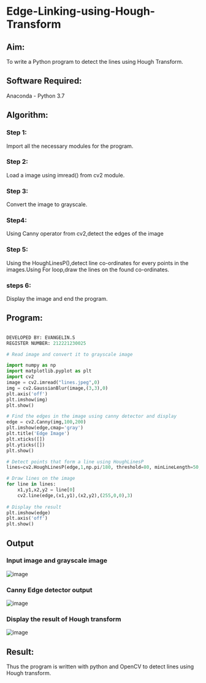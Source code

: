 # Edge-Linking-using-Hough-Transform
## Aim:
To write a Python program to detect the lines using Hough Transform.

## Software Required:
Anaconda - Python 3.7

## Algorithm:

### Step 1:

Import all the necessary modules for the program.

### Step 2:

Load a image using imread() from cv2 module.

### Step 3:

Convert the image to grayscale.

### Step4:

Using Canny operator from cv2,detect the edges of the image

### Step 5:

Using the HoughLinesP(),detect line co-ordinates for every points in the images.Using For loop,draw the lines on the found co-ordinates.

### steps 6:

Display the image and end the program.


## Program:
```Python

DEVELOPED BY: EVANGELIN.S
REGISTER NUMBER: 212221230025

# Read image and convert it to grayscale image

import numpy as np
import matplotlib.pyplot as plt
import cv2
image = cv2.imread("lines.jpeg",0)
img = cv2.GaussianBlur(image,(3,3),0)
plt.axis('off')
plt.imshow(img)
plt.show()

# Find the edges in the image using canny detector and display
edge = cv2.Canny(img,100,200)
plt.imshow(edge,cmap='gray')
plt.title('Edge Image')
plt.xticks([])
plt.yticks([])
plt.show()

# Detect points that form a line using HoughLinesP
lines=cv2.HoughLinesP(edge,1,np.pi/180, threshold=80, minLineLength=50,maxLineGap=250)

# Draw lines on the image
for line in lines:
    x1,y1,x2,y2 = line[0]
    cv2.line(edge,(x1,y1),(x2,y2),(255,0,0),3)
    
# Display the result
plt.imshow(edge)
plt.axis('off')
plt.show()


```
## Output

### Input image and grayscale image

![image](https://github.com/Evangelin-Ruth/Edge-Linking-using-Hough-Transformm/assets/94219798/9b626156-0159-449a-b17f-c57874ed5679)


### Canny Edge detector output

![image](https://github.com/Evangelin-Ruth/Edge-Linking-using-Hough-Transformm/assets/94219798/76d53d09-324e-4c86-bb9a-f1f1eb18c3c4)

### Display the result of Hough transform

![image](https://github.com/Evangelin-Ruth/Edge-Linking-using-Hough-Transformm/assets/94219798/16ed1570-81e9-459b-a752-fcf8803f5afc)


## Result:
Thus the program is written with python and OpenCV to detect lines using Hough transform. 
